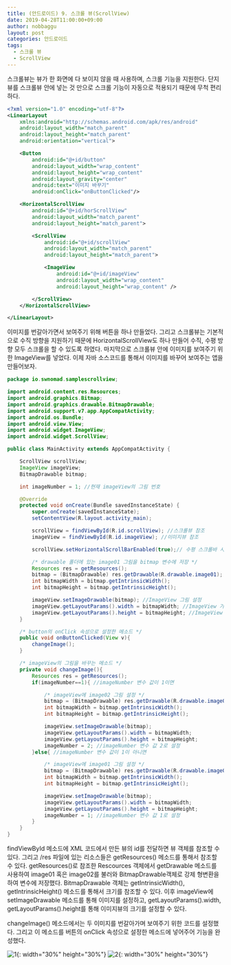 ```yaml
---
title: (안드로이드) 9. 스크롤 뷰(ScrollView)
date: 2019-04-28T11:00:00+09:00
author: nobbaggu
layout: post
categories: 안드로이드
tags:
  - 스크롤 뷰
  - ScrollView
---
```


스크롤뷰는 뷰가 한 화면에 다 보이지 않을 때 사용하며, 스크롤 기능을 지원한다. 단지 뷰를 스크롤뷰 안에 넣는 것 만으로 스크롤 기능이 자동으로 적용되기 때문에 무척 편리하다.

~~~ xml
<?xml version="1.0" encoding="utf-8"?>
<LinearLayout
    xmlns:android="http://schemas.android.com/apk/res/android"
    android:layout_width="match_parent"
    android:layout_height="match_parent"
    android:orientation="vertical">

    <Button
        android:id="@+id/button"
        android:layout_width="wrap_content"
        android:layout_height="wrap_content"
        android:layout_gravity="center"
        android:text="이미지 바꾸기"
        android:onClick="onButtonClicked"/>

    <HorizontalScrollView
        android:id="@+id/horScrollView"
        android:layout_width="match_parent"
        android:layout_height="match_parent">

        <ScrollView
            android:id="@+id/scrollView"
            android:layout_width="match_parent"
            android:layout_height="match_parent">

            <ImageView
                android:id="@+id/imageView"
                android:layout_width="wrap_content"
                android:layout_height="wrap_content" />

        </ScrollView>
    </HorizontalScrollView>

</LinearLayout>
~~~

이미지를 번갈아가면서 보여주기 위해 버튼을 하나 만들었다. 그리고 스크롤뷰는 기본적으로 수직 방향을 지원하기 때문에 HorizontalScrollView도 하나 만들어 수직, 수평 방향 모두 스크롤을 할 수 있도록 하였다. 마지막으로 스크롤뷰 안에 이미지를 보여주기 위한 ImageView를 넣었다. 이제 자바 소스코드를 통해서 이미지를 바꾸어 보여주는 앱을 만들어보자.

~~~ java
package io.swnomad.samplescrollview;

import android.content.res.Resources;
import android.graphics.Bitmap;
import android.graphics.drawable.BitmapDrawable;
import android.support.v7.app.AppCompatActivity;
import android.os.Bundle;
import android.view.View;
import android.widget.ImageView;
import android.widget.ScrollView;

public class MainActivity extends AppCompatActivity {

    ScrollView scrollView;
    ImageView imageView;
    BitmapDrawable bitmap;

    int imageNumber = 1; //현재 imageView의 그림 번호

    @Override
    protected void onCreate(Bundle savedInstanceState) {
        super.onCreate(savedInstanceState);
        setContentView(R.layout.activity_main);

        scrollView = findViewById(R.id.scrollView); //스크롤뷰 참조
        imageView = findViewById(R.id.imageView); //이미지뷰 참조

        scrollView.setHorizontalScrollBarEnabled(true);// 수평 스크롤바 사용 가능하게

        /* drawable 폴더에 있는 image01 그림을 bitmap 변수에 저장 */
        Resources res = getResources();
        bitmap = (BitmapDrawable) res.getDrawable(R.drawable.image01);
        int bitmapWidth = bitmap.getIntrinsicWidth();
        int bitmapHeight = bitmap.getIntrinsicHeight();

        imageView.setImageDrawable(bitmap); //ImageView 그림 설정
        imageView.getLayoutParams().width = bitmapWidth; //ImageView 가로 크기 설정
        imageView.getLayoutParams().height = bitmapHeight; //ImageView 세로 크기 설정
    }

    /* button의 onClick 속성으로 설정한 메소드 */
    public void onButtonClicked(View v){
        changeImage();
    }

    /* imageView의 그림을 바꾸는 메소드 */
    private void changeImage(){
        Resources res = getResources();
        if(imageNumber==1){ //imageNumber 변수 값이 1이면

            /* imageView에 image02 그림 설정 */
            bitmap = (BitmapDrawable) res.getDrawable(R.drawable.image02);
            int bitmapWidth = bitmap.getIntrinsicWidth();
            int bitmapHeight = bitmap.getIntrinsicHeight();

            imageView.setImageDrawable(bitmap);
            imageView.getLayoutParams().width = bitmapWidth;
            imageView.getLayoutParams().height = bitmapHeight;
            imageNumber = 2; //imageNumber 변수 값 2로 설정
        }else{ //imageNumber 변수 값이 1이 아니면

            /* imageView에 image01 그림 설정 */
            bitmap = (BitmapDrawable) res.getDrawable(R.drawable.image01);
            int bitmapWidth = bitmap.getIntrinsicWidth();
            int bitmapHeight = bitmap.getIntrinsicHeight();

            imageView.setImageDrawable(bitmap);
            imageView.getLayoutParams().width = bitmapWidth;
            imageView.getLayoutParams().height = bitmapHeight;
            imageNumber = 1; //imageNumber 변수 값 1로 설정
        }
    }
}
~~~

findViewById 메소드에 XML 코드에서 만든 뷰의 id를 전달하면 뷰 객체를 참조할 수 있다. 그리고 /res 파일에 있는 리소스들은 getResources() 메소드를 통해서 참조할 수 있다. getResources()로 참조한 Rescources 객체에서 getDrawable 메소드를 사용하여 image01 혹은 image02를 불러와 BitmapDrawable객체로 강제 형변환을 하여 변수에 저장했다. BitmapDrawable 객체는 getIntrinsicWidth(), getIntrinsicHeight() 메소드를 통해서 크기를 참조할 수 있다. 이후 imageView에 setImageDrawable 메소드를 통해 이미지를 설정하고, getLayoutParams().width, getLayoutParams().height를 통해 이미지뷰의 크기를 설정할 수 있다.

changeImage() 메소드에서는 두 이미지를 번갈아가며 보여주기 위한 코드를 설정했다. 그리고 이 메소드를 버튼의 onClick 속성으로 설정한 메소드에 넣어주어 기능을 완성했다.

![1](https://nobbaggu.github.io/images/android/9/1.jpg){: width="30%" height="30%"}
![2](https://nobbaggu.github.io/images/android/9/2.jpg){: width="30%" height="30%"}